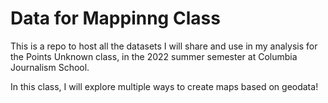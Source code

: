# Data for Mappinng Class
 This is a repo to host all the datasets I will share and use in my analysis for the Points Unknown class, in the 2022 summer semester at Columbia Journalism School.
 
 In this class, I will explore multiple ways to create maps based on geodata!
